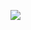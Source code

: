 ![](http://www.plantuml.com/plantuml/proxy?cache=no&src=https://raw.githubusercontent.com/oleksandrblazhko/nai205-svetashov/laboratory-work-7/2-SoftwareDesign/2.7-PlantUML/UML-ConceptClasses.puml)
